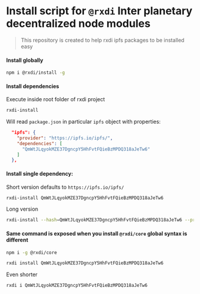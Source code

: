 # Install script for `@rxdi` Inter planetary decentralized node modules

> This repository is created to help rxdi ipfs packages to be installed easy

#### Install globally
```bash
npm i @rxdi/install -g
```

#### Install dependencies
Execute inside root folder of rxdi project
```bash
rxdi-install
```

Will read `package.json` in particular `ipfs` object with properties:
```json
  "ipfs": {
    "provider": "https://ipfs.io/ipfs/",
    "dependencies": [
      "QmWtJLqyokMZE37DgncpY5HhFvtFQieBzMPDQ318aJeTw6"
    ]
  },
```

#### Install single dependency:

Short version defaults to `https://ipfs.io/ipfs/`
```bash
rxdi-install QmWtJLqyokMZE37DgncpY5HhFvtFQieBzMPDQ318aJeTw6
```

Long version
```bash
rxdi-install --hash=QmWtJLqyokMZE37DgncpY5HhFvtFQieBzMPDQ318aJeTw6 --provider=https://ipfs.io/ipfs/
```

#### Same command is exposed when you install `@rxdi/core` global syntax is different
```bash
npm i -g @rxdi/core
```

```bash
rxdi install QmWtJLqyokMZE37DgncpY5HhFvtFQieBzMPDQ318aJeTw6
```

Even shorter
```bash
rxdi i QmWtJLqyokMZE37DgncpY5HhFvtFQieBzMPDQ318aJeTw6
```